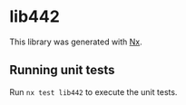 # lib442

This library was generated with [Nx](https://nx.dev).

## Running unit tests

Run `nx test lib442` to execute the unit tests.
